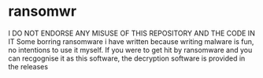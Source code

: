 # ransomwr
I DO NOT ENDORSE ANY MISUSE OF THIS REPOSITORY AND THE CODE IN IT
Some borring ransomware i have written because writing malware is fun, no intentions to use it myself.
If you were to get hit by ransomware and you can recgognise it as this software, the decryption software is provided in the releases
